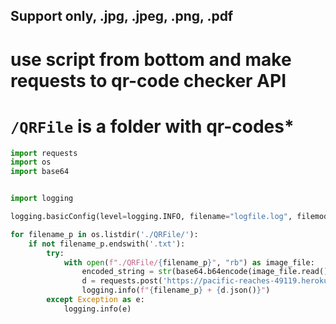 
## Support only, .jpg, .jpeg, .png, .pdf

# use script from bottom and make requests to  qr-code checker API
# `/QRFile` is a folder with qr-codes* 
```python
import requests
import os
import base64


import logging

logging.basicConfig(level=logging.INFO, filename="logfile.log", filemode="a+", format="%(asctime)-15s %(levelname)-8s %(message)s")

for filename_p in os.listdir('./QRFile/'):
    if not filename_p.endswith('.txt'):
        try:
            with open(f"./QRFile/{filename_p}", "rb") as image_file:
                encoded_string = str(base64.b64encode(image_file.read()))[2:-1]
                d = requests.post('https://pacific-reaches-49119.herokuapp.com/api/v1/base64', json={'base64': encoded_string}, verify=False)
                logging.info(f"{filename_p} + {d.json()}")
        except Exception as e:
            logging.info(e)
```
